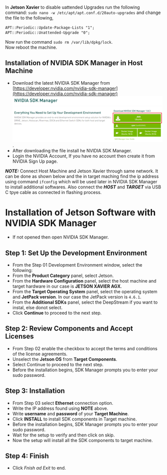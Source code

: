 In __Jetson Xavier__ to disable uattended Upgrades run the following command: ```sudo nano -w /etc/apt/apt.conf.d/20auto-upgrades``` and change the file to the following,
```
APT::Periodic::Update-Package-Lists "1";
APT::Periodic::Unattended-Upgrade "0";
```
Now run the command ```sudo rm /var/lib/dpkg/lock```.</br>
Now reboot the machine.</br>

## Installation of NVIDIA SDK Manager in Host Machine 

* Download the latest NVIDIA SDK Manager from [https://developer.nvidia.com/nvidia-sdk-manager](https://developer.nvidia.com/nvidia-sdk-manager)
![1](https://github.com/syedmohiuddinzia/JetsonXavierAGX-H01Kit/blob/main/2-Configuration/1.png).
* After downloading the file install he NVIDIA SDK Manager.
* Login the NVIDIA Account, If you have no account then create it from NVIDIA Sign Up page.

___NOTE:___ Connect Host Machine and Jetson Xavier through same network. It can be done as shown below and the in target maching find the ip address using command ```ifconfig``` which will be used later in NVIDIA SDK Manager to install additional softwares. Also connect the ___HOST___ and ___TARGET___ via USB C tpye cable as connected in flashing process.

# Installation of Jetson Software with NVIDIA SDK Manager
+ If not opened then open NVIDIA SDK Manager.

## Step 1: Set Up the Development Environment

+ From the Step 01 Development Environment window, select the following:
+ From the __Product Category__ panel, select Jetson.
+ From the __Hardware Configuration__ panel, select the host machine and target hardware in our case is __JETSON XAVIER AGX__.
+ From the __Target Operating System__ panel, select the operating system and __JetPack version__. In our case the JetPack version is ```4.6.1```.
+ From the __Additional SDKs__ panel, select the DeepStream if you want to instal, else donot select.
+ Click __Continue__ to proceed to the next step.

## Step 2: Review Components and Accept Licenses

+ From Step 02 enable the checkbox to accept the terms and conditions of the license agreements.
+ Unselect the __Jetson OS__ from __Target Components__.
+ Select Continue to proceed to the next step.
+ Before the installation begins, SDK Manager prompts you to enter your sudo password.

## Step 3: Installation

+ From Step 03 select __Ethernet__ connection option.
+ Write the IP address found using __NOTE__ above.
+ Write __username__ and __password__ of your __Target Machine__.
+ Click __INSTALL__ to install SDK components in Target machine.
+ Before the installation begins, SDK Manager prompts you to enter your sudo password.
+ Wait for the setup to verify and then click on skip.
+ Now the setup will install all the SDK components to target machine.

## Step 4: Finish
+ Click _Fnish ad Exit_ to end.
